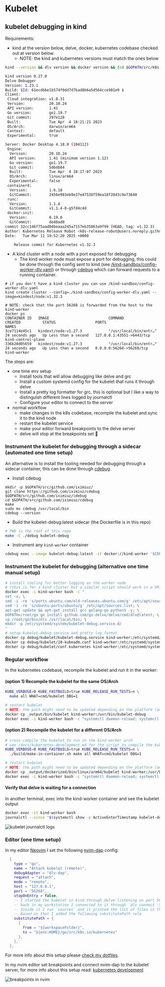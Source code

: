 # Kubelet

## kubelet debugging in kind

Requirements:

- kind at the version below, delve, docker, kubernetes codebase checked out at version below.
  - NOTE: the kind and kubernetes versions must match the ones below

```bash
kind --version && dlv version && docker version && (cd $GOPATH/src/k8s.io/kubernetes && git log -1)

kind version 0.27.0
Delve Debugger
Version: 1.23.1
Build: $Id: 61ecdbbe1b574f0dd7d7bad8b6a5d564cce981e9 $
Client:
 Cloud integration: v1.0.31
 Version:           20.10.24
 API version:       1.41
 Go version:        go1.19.7
 Git commit:        297e128
 Built:             Tue Apr  4 18:21:21 2023
 OS/Arch:           darwin/arm64
 Context:           default
 Experimental:      true

Server: Docker Desktop 4.18.0 (104112)
 Engine:
  Version:          20.10.24
  API version:      1.41 (minimum version 1.12)
  Go version:       go1.19.7
  Git commit:       5d6db84
  Built:            Tue Apr  4 18:17:07 2023
  OS/Arch:          linux/arm64
  Experimental:     false
 containerd:
  Version:          1.6.18
  GitCommit:        2456e983eb9e37e47538f59ea18f2043c9a73640
 runc:
  Version:          1.1.4
  GitCommit:        v1.1.4-0-g5fd4c4d
 docker-init:
  Version:          0.19.0
  GitCommit:        de40ad0
commit 32cc146f75aad04beaaa245a7157eb35063a9f99 (HEAD, tag: v1.32.3)
Author: Kubernetes Release Robot <k8s-release-robot@users.noreply.github.com>
Date:   Tue Mar 11 19:52:20 2025 +0000

    Release commit for Kubernetes v1.32.3
```

- A kind cluster with a node with a port exposed for debugging
  - The kind worker node must expose a port for debugging, this could be done through
    the config sent to kind (see [/kind-sandbox/config-worker-dlv.yaml](/kind-sandbox/config-worker-dlv.yaml)) or through [cdebug](https://github.com/iximiuz/cdebug)
    which can forward requests to a running container.

```
# if you don't have a kind cluster you can use /kind-sandbox/config-worker-dlv.yaml
kind create cluster --config=./kind-sandbox/config-worker-dlv.yaml --image=kindest/node:v1.32.3

# NOTE: check that the port 56268 is forwarded from the host to the kind-worker
docker ps
CONTAINER ID   IMAGE                           COMMAND                  CREATED          STATUS                  PORTS                       NAMES
3ce7114e45c1   kindest/node:v1.27.3            "/usr/local/bin/entr…"   24 seconds ago   Up Less than a second   127.0.0.1:43551->6443/tcp   kind-control-plane
336b28d05659   kindest/node:v1.27.3            "/usr/local/bin/entr…"   24 seconds ago   Up Less than a second   0.0.0.0:56268->56268/tcp    kind-worker
```

The steps are:

- one time env setup
  - Install tools that will allow debugging like delve and grc
  - Install a custom systemd config for the kubelet that runs it through delve
  - Install a pretty log formatter for grc, this is optional but I like a way to distinguish
    different lines logged by journalctl
  - Configure your editor to connect to the server
- normal workflow
  - make changes in the k8s codebase, recompile the kubelet and sync it to the kind node
  - restart the kubelet service
  - make your editor forward breakpoints to the delve server
  - delve will stop at the breakpoints set 🥳

### Instrument the kubelet for debugging through a sidecar (automated one time setup)

An alternative is to install the tooling needed for debugging through a sidecar
container, this can be done through [cdebug](https://github.com/iximiuz/cdebug).

- Install cdebug

```
mkdir -p $GOPATH/src/github.com/iximiuz/
git clone https://github.com/iximiuz/cdebug $GOPATH/src/github.com/iximiuz/cdebug
cd $GOPATH/src/github.com/iximiuz/cdebug
make
sudo mv cdebug /usr/local/bin
cdebug --version
```

- Build the kubelet-debug:latest sidecar (the Dockerfile is in this repo)

```bash
# PWD is the root of this repo
make -C ./debug kubelet-debug
```

- Instrument any `kind-worker` container

```bash
cdebug exec --image kubelet-debug:latest -it docker://kind-worker '$CDEBUG_ROOTFS/app/kubelet-debug-entrypoint.sh'
```

### Instrument the kubelet for debugging (alternative one time manual setup)

```bash
# install tooling for better logging on the worker node
# (this is for a kind cluster but a similar script should work in a VM)
docker exec -i kind-worker bash -c "
set -x; \
sed -i -re 's/ports.ubuntu.com/old-releases.ubuntu.com/g' /etc/apt/sources.list; \
sed -i -re 's/ubuntu-ports/ubuntu/g' /etc/apt/sources.list; \
apt-get update && apt-get install grc golang-go python3 -y; \
GOPATH=/root/go go install github.com/go-delve/delve/cmd/dlv@latest; \
cp /root/go/bin/dlv /usr/local/bin; \
mkdir -p /etc/systemd/system/kubelet-debug.service.d/
"
# setup kubelet-debug service and pretty log format
docker cp debug/kubelet/kubelet-debug.service kind-worker:/etc/systemd/system/kubelet-debug.service
docker cp debug/kubelet/10-kubeadm.conf kind-worker:/etc/systemd/system/kubelet-debug.service.d/10-kubeadm.conf
docker cp debug/kubelet/conf.kubernetes kind-worker:/etc/systemd/system/kubelet-debug.service.d/conf.kubernetes
```

### Regular workflow

In the kubernetes codebase, recompile the kubelet and run it in the worker:

#### (option 1) Recompile the kubelet for the same OS/Arch

```bash
KUBE_VERBOSE=0 KUBE_FASTBUILD=true KUBE_RELEASE_RUN_TESTS=n \
  make all WHAT=cmd/kubelet DBG=1

# restart kubelet
# NOTE: the path might need to be updated depending on the platform (amd64, arm64)
docker cp _output/bin/kubelet kind-worker:/usr/bin/kubelet-debug
docker exec -i kind-worker bash -c "systemctl daemon-reload; systemctl restart kubelet-debug"
```

#### (option 2) Recompile the kubelet for a different OS/Arch

```bash
# cross compile the kubelet to run in the kind-worker arch
# see /docs/kubernetes-development.md for the script to compile the kubelet inside a container
KUBE_VERBOSE=0 KUBE_FASTBUILD=true KUBE_RELEASE_RUN_TESTS=n \
  ./build/make-in-container.sh make all WHAT=cmd/kubelet DBG=1

# restart kubelet
# NOTE: the path might need to be updated depending on the platform (amd64, arm64)
docker cp _output/dockerized/bin/linux/arm64/kubelet kind-worker:/usr/bin/kubelet-debug
docker exec -i kind-worker bash -c "systemctl daemon-reload; systemctl restart kubelet-debug"
```

#### Verify that delve is waiting for a connection

In another terminal, exec into the kind-worker container and see the kubelet output

```bash
docker exec -it kind-worker bash
journalctl --since "$(systemctl show -p ActiveEnterTimestamp kubelet-debug | awk '{print $2 $3}')" -u kubelet-debug -f | grcat /etc/systemd/system/kubelet-debug.service.d/conf.kubernetes
```

![kubelet journalctl logs](https://user-images.githubusercontent.com/1616682/213890085-20e22c5c-7cc5-4daa-bc5c-4e64a3dcf71b.png)

### Editor (one time setup)

In my editor [Neovim](https://neovim.io/) I set the following [nvim-dap](https://github.com/mfussenegger/nvim-dap) config:

```lua
  {
    type = "go",
    name = "Attach kubelet (remote)",
    debugAdapter = "dlv-dap",
    request = "attach",
    mode = "remote",
    host = "127.0.0.1",
    port = "56268",
    stopOnEntry = false,
    -- I started the kubelet in kind through delve listening on port 56268
    -- back in my workstation I connected to it through `dlv connect :56268`
    -- Inside it I run `sources` and it printed the list of files in the kubelet (showing the full path)
    -- Based on that I added the following substitutePath rule
    substitutePath = {
      {
        from = "${workspaceFolder}",
        to = "${env:HOME}/go/src/k8s.io/kubernetes"
      },
    },
  },
```

For more info about this setup please [check my dotfiles](https://github.com/mauriciopoppe/dotfiles/blob/10ca972e5bdeccf374dc4a75bc3236a07b051dcf/neovim/lua/plugins/debugger.lua#L205).

In my nvim editor set breakpoints and connect nvim-dap to the kubelet server, for more info about this
setup read: [kubernetes development](./kubernetes-development.md)

![breakpoints in nvim](https://user-images.githubusercontent.com/1616682/213890345-2be28772-c488-4b46-9569-1cdf2c5c6905.png)
